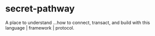 # secret-pathway
A place to understand ...how to connect, transact, and build with this language | framework | protocol.
